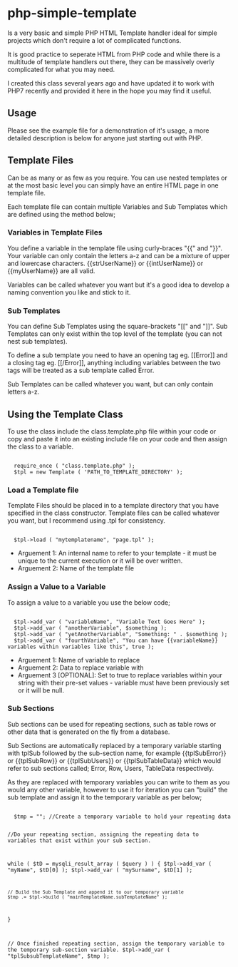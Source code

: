 # php-simple-template
Is a very basic and simple PHP HTML Template handler ideal for simple projects which don't require a lot of complicated functions.

It is good practice to seperate HTML from PHP code and while there is a multitude of template handlers out there, they can be massively overly complicated for what you may need.

I created this class several years ago and have updated it to work with PHP7 recently and provided it here in the hope you may find it useful.

## Usage
Please see the example file for a demonstration of it's usage, a more detailed description is below for anyone just starting out with PHP.

## Template Files
Can be as many or as few as you require. You can use nested templates or at the most basic level you can simply have an entire HTML page in one template file.

Each template file can contain multiple Variables and Sub Templates which are defined using the method below;

### Variables in Template Files
You define a variable in the template file using curly-braces "{{" and "}}". Your variable can only contain the letters a-z and can be a mixture of upper and lowercase characters. {{strUserName}} or {{intUserName}} or {{myUserName}} are all valid.

Variables can be called whatever you want but it's a good idea to develop a naming convention you like and stick to it.

### Sub Templates
You can define Sub Templates using the square-brackets "[[" and "]]". Sub Templates can only exist within the top level of the template (you can not nest sub templates).

To define a sub template you need to have an opening tag eg. [[Error]] and a closing tag eg. [[/Error]], anything including variables between the two tags will be treated as a sub template called Error.

Sub Templates can be called whatever you want, but can only contain letters a-z.

## Using the Template Class
To use the class include the class.template.php file within your code or copy and paste it into an existing include file on your code and then assign the class to a variable.

<code>
  require_once ( "class.template.php" );
  $tpl = new Template ( 'PATH_TO_TEMPLATE_DIRECTORY' );
</code>

### Load a Template file
Template Files should be placed in to a template directory that you have
specified in the class constructor. Template files can be called whatever you want, but I recommend using .tpl for consistency.

<code>
  $tpl->load ( "mytemplatename", "page.tpl" );
</code>

<ul>
<li>Arguement 1: An internal name to refer to your template - it must be unique to the current execution or it will be over written.</li>
<li>Arguement 2: Name of the template file</li>
</ul>

### Assign a Value to a Variable
To assign a value to a variable you use the below code;

<code>
  $tpl->add_var ( "variableName", "Variable Text Goes Here" );
  $tpl->add_var ( "anotherVariable", $something );
  $tpl->add_var ( "yetAnotherVariable", "Something: " . $something );
  $tpl->add_var ( "fourthVariable", "You can have {{variableName}} variables within variables like this", true );
</code>

<ul>
<li>Arguement 1: Name of variable to replace</li>
<li>Arguement 2: Data to replace variable with</li>
<li>Arguement 3 [OPTIONAL]: Set to true to replace variables within your string with their pre-set values - variable must have been previously set or it will be null.</li>
</ul>

### Sub Sections
Sub sections can be used for repeating sections, such as table rows or other data that is generated on the fly from a database.

Sub Sections are automatically replaced by a temporary variable starting with tplSub followed by the sub-section name, for example {{tplSubError}} or {{tplSubRow}} or {{tplSubUsers}} or {{tplSubTableData}} which would refer to sub sections called; Error, Row, Users, TableData respectively.

As they are replaced with temporary variables you can write to them as you would any other variable, however to use it for iteration you can "build" the sub template and assign it to the temporary variable as per below;

<code>
  $tmp = ""; //Create a temporary variable to hold your repeating data

  //Do your repeating section, assigning the repeating data to variables that exist within your sub section.

  while ( $tD = mysqli_result_array ( $query ) ) {
    $tpl->add_var ( "myName", $tD[0] );
    $tpl->add_var ( "mySurname", $tD[1] );

    // Build the Sub Template and append it to our temporary variable
    $tmp .= $tpl->build ( "mainTemplateName.subTemplateName" );
  }

  // Once finished repeating section, assign the temporary variable to the temporary sub-section variable.
  $tpl->add_var ( "tplSubsubTemplateName", $tmp );
</code>
